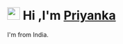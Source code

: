 # <img src="https://github.com/TheDudeThatCode/TheDudeThatCode/blob/master/Assets/Hi.gif" width="29"> Hi ,I'm [Priyanka](https://priyankadash.bio.link/)

I'm from India.
